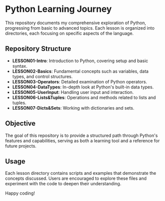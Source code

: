 # Python Learning Journey

This repository documents my comprehensive exploration of Python, progressing from basic to advanced topics. Each lesson is organized into directories, each focusing on specific aspects of the language.

## Repository Structure

- **LESSON01-Intro**: Introduction to Python, covering setup and basic syntax.
- **LESSON02-Basics**: Fundamental concepts such as variables, data types, and control structures.
- **LESSON03-Operators**: Detailed examination of Python operators.
- **LESSON04-DataTypes**: In-depth look at Python's built-in data types.
- **LESSON05-UserInput**: Handling user input and interaction.
- **LESSON06-Lists&Tuples**: Operations and methods related to lists and tuples.
- **LESSON07-Dicts&Sets**: Working with dictionaries and sets.

## Objective

The goal of this repository is to provide a structured path through Python's features and capabilities, serving as both a learning tool and a reference for future projects.

## Usage

Each lesson directory contains scripts and examples that demonstrate the concepts discussed. Users are encouraged to explore these files and experiment with the code to deepen their understanding.

Happy coding!
